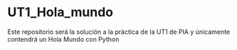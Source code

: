 # UT1_Hola_mundo
Este repositorio será la solución a la práctica de la UT1 de PIA y únicamente contendrá un Hola Mundo con Python
